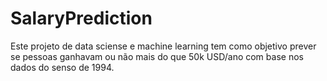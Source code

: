 # SalaryPrediction
Este projeto de data sciense e machine learning tem como objetivo prever se pessoas ganhavam ou não mais do que 50k USD/ano com base nos dados do senso de 1994.
